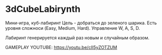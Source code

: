 # 3dCubeLabirynth
 Мини-игра, куб-лабиринт
Цель - добраться до зеленого шарика. Есть уровня сложноси (Easy, Medium, Hard). Управление W, A, S, D.

Лабиринт генерируется каждый раз новым и случайным образом.


GAMEPLAY YOUTUBE: https://youtu.be/cII5yZOTZUM
